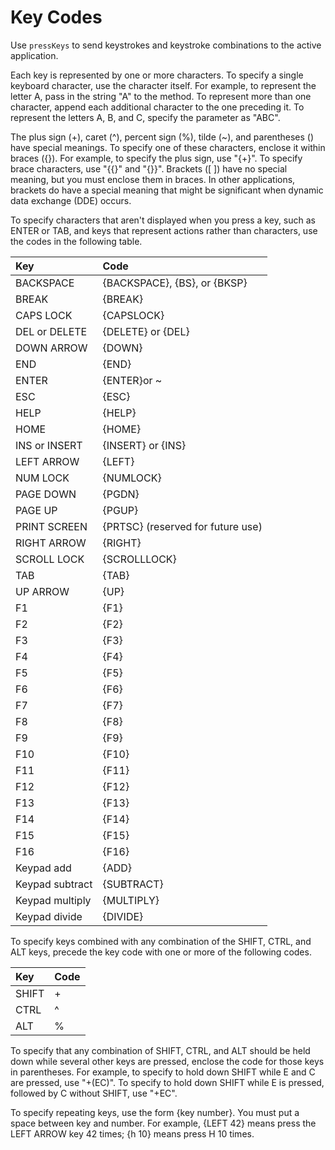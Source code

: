 # Key Codes

Use `pressKeys` to send keystrokes and keystroke combinations to the active application.

Each key is represented by one or more characters. To specify a single keyboard character, use the character itself. For example, to represent the letter A, pass in the string "A" to the method. To represent more than one character, append each additional character to the one preceding it. To represent the letters A, B, and C, specify the parameter as "ABC".

The plus sign \(+\), caret \(^\), percent sign \(%\), tilde \(~\), and parentheses \(\) have special meanings. To specify one of these characters, enclose it within braces \({}\). For example, to specify the plus sign, use "{+}". To specify brace characters, use "{{}" and "{}}". Brackets \(\[ \]\) have no special meaning, but you must enclose them in braces. In other applications, brackets do have a special meaning that might be significant when dynamic data exchange \(DDE\) occurs.

To specify characters that aren't displayed when you press a key, such as ENTER or TAB, and keys that represent actions rather than characters, use the codes in the following table.

| Key | Code |
| :--- | :--- |
| BACKSPACE | {BACKSPACE}, {BS}, or {BKSP} |
| BREAK | {BREAK} |
| CAPS LOCK | {CAPSLOCK} |
| DEL or DELETE | {DELETE} or {DEL} |
| DOWN ARROW | {DOWN} |
| END | {END} |
| ENTER | {ENTER}or ~ |
| ESC | {ESC} |
| HELP | {HELP} |
| HOME | {HOME} |
| INS or INSERT | {INSERT} or {INS} |
| LEFT ARROW | {LEFT} |
| NUM LOCK | {NUMLOCK} |
| PAGE DOWN | {PGDN} |
| PAGE UP | {PGUP} |
| PRINT SCREEN | {PRTSC} \(reserved for future use\) |
| RIGHT ARROW | {RIGHT} |
| SCROLL LOCK | {SCROLLLOCK} |
| TAB | {TAB} |
| UP ARROW | {UP} |
| F1 | {F1} |
| F2 | {F2} |
| F3 | {F3} |
| F4 | {F4} |
| F5 | {F5} |
| F6 | {F6} |
| F7 | {F7} |
| F8 | {F8} |
| F9 | {F9} |
| F10 | {F10} |
| F11 | {F11} |
| F12 | {F12} |
| F13 | {F13} |
| F14 | {F14} |
| F15 | {F15} |
| F16 | {F16} |
| Keypad add | {ADD} |
| Keypad subtract | {SUBTRACT} |
| Keypad multiply | {MULTIPLY} |
| Keypad divide | {DIVIDE} |

To specify keys combined with any combination of the SHIFT, CTRL, and ALT keys, precede the key code with one or more of the following codes.

| Key | Code |
| :--- | :--- |
| SHIFT | + |
| CTRL | ^ |
| ALT | % |

To specify that any combination of SHIFT, CTRL, and ALT should be held down while several other keys are pressed, enclose the code for those keys in parentheses. For example, to specify to hold down SHIFT while E and C are pressed, use "+\(EC\)". To specify to hold down SHIFT while E is pressed, followed by C without SHIFT, use "+EC".

To specify repeating keys, use the form {key number}. You must put a space between key and number. For example, {LEFT 42} means press the LEFT ARROW key 42 times; {h 10} means press H 10 times.


